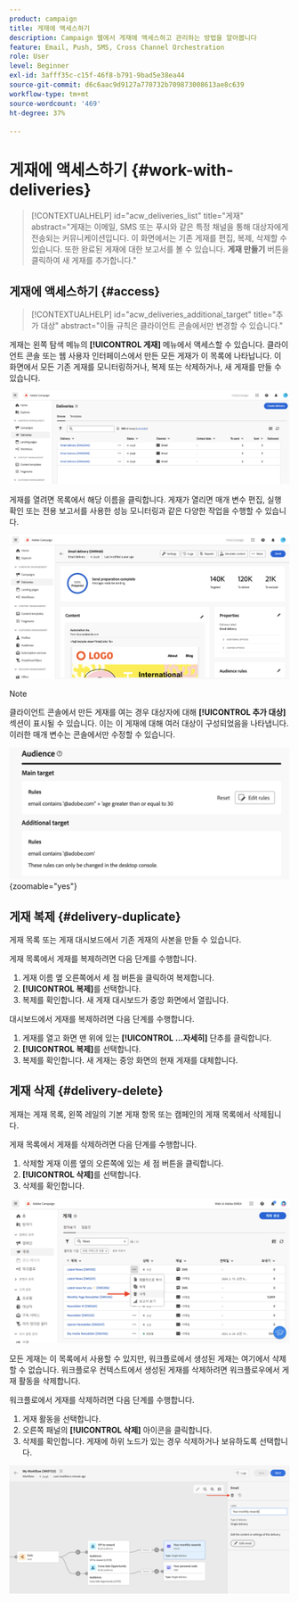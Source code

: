 ```yaml
---
product: campaign
title: 게재에 액세스하기
description: Campaign 웹에서 게재에 액세스하고 관리하는 방법을 알아봅니다
feature: Email, Push, SMS, Cross Channel Orchestration
role: User
level: Beginner
exl-id: 3afff35c-c15f-46f8-b791-9bad5e38ea44
source-git-commit: d6c6aac9d9127a770732b709873008613ae8c639
workflow-type: tm+mt
source-wordcount: '469'
ht-degree: 37%

---
```


# 게재에 액세스하기 {#work-with-deliveries}

>[!CONTEXTUALHELP]
>id="acw_deliveries_list"
>title="게재"
>abstract="게재는 이메일, SMS 또는 푸시와 같은 특정 채널을 통해 대상자에게 전송되는 커뮤니케이션입니다. 이 화면에서는 기존 게재를 편집, 복제, 삭제할 수 있습니다. 또한 완료된 게재에 대한 보고서를 볼 수 있습니다. **게재 만들기** 버튼을 클릭하여 새 게재를 추가합니다."

## 게재에 액세스하기 {#access}

>[!CONTEXTUALHELP]
>id="acw_deliveries_additional_target"
>title="추가 대상"
>abstract="이들 규칙은 클라이언트 콘솔에서만 변경할 수 있습니다."

게재는 왼쪽 탐색 메뉴의 **[!UICONTROL 게재]** 메뉴에서 액세스할 수 있습니다. 클라이언트 콘솔 또는 웹 사용자 인터페이스에서 만든 모든 게재가 이 목록에 나타납니다. 이 화면에서 모든 기존 게재를 모니터링하거나, 복제 또는 삭제하거나, 새 게재를 만들 수 있습니다.

![인터페이스에 표시된 게재 목록](assets/deliveries-list.png)

게재를 열려면 목록에서 해당 이름을 클릭합니다. 게재가 열리면 매개 변수 편집, 실행 확인 또는 전용 보고서를 사용한 성능 모니터링과 같은 다양한 작업을 수행할 수 있습니다.

![매개 변수 및 보고서를 표시하는 게재 세부 정보 화면](assets/delivery-details.png)

>[!NOTE]
>
>클라이언트 콘솔에서 만든 게재를 여는 경우 대상자에 대해 **[!UICONTROL 추가 대상]** 섹션이 표시될 수 있습니다. 이는 이 게재에 대해 여러 대상이 구성되었음을 나타냅니다. 이러한 매개 변수는 콘솔에서만 수정할 수 있습니다.
>
>![추가 대상 구성에 대한 경고 메시지](assets/target-warning-audience.png){zoomable="yes"}

## 게재 복제 {#delivery-duplicate}

게재 목록 또는 게재 대시보드에서 기존 게재의 사본을 만들 수 있습니다.

게재 목록에서 게재를 복제하려면 다음 단계를 수행합니다.

1. 게재 이름 옆 오른쪽에서 세 점 버튼을 클릭하여 복제합니다.
1. **[!UICONTROL 복제]**&#x200B;를 선택합니다.
1. 복제를 확인합니다. 새 게재 대시보드가 중앙 화면에서 열립니다.

대시보드에서 게재를 복제하려면 다음 단계를 수행합니다.

1. 게재를 열고 화면 맨 위에 있는 **[!UICONTROL ...자세히]** 단추를 클릭합니다.
1. **[!UICONTROL 복제]**&#x200B;를 선택합니다.
1. 복제를 확인합니다. 새 게재는 중앙 화면의 현재 게재를 대체합니다.

## 게재 삭제 {#delivery-delete}

게재는 게재 목록, 왼쪽 레일의 기본 게재 항목 또는 캠페인의 게재 목록에서 삭제됩니다.

게재 목록에서 게재를 삭제하려면 다음 단계를 수행합니다.

1. 삭제할 게재 이름 옆의 오른쪽에 있는 세 점 버튼을 클릭합니다.
1. **[!UICONTROL 삭제]**&#x200B;를 선택합니다.
1. 삭제를 확인합니다.

![게재 목록 인터페이스에서 게재 삭제](assets/delete-delivery-from-list.png)

모든 게재는 이 목록에서 사용할 수 있지만, 워크플로에서 생성된 게재는 여기에서 삭제할 수 없습니다. 워크플로우 컨텍스트에서 생성된 게재를 삭제하려면 워크플로우에서 게재 활동을 삭제합니다.

워크플로에서 게재를 삭제하려면 다음 단계를 수행합니다.

1. 게재 활동을 선택합니다.
1. 오른쪽 패널의 **[!UICONTROL 삭제]** 아이콘을 클릭합니다.
1. 삭제를 확인합니다. 게재에 하위 노드가 있는 경우 삭제하거나 보유하도록 선택합니다.

![워크플로우 내에서 게재 활동 삭제](assets/delete-delivery-from-wf.png)